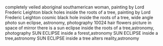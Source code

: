 completely veiled aboriginal southamerican woman, painting by Lord Frederic Leighton
black holes inside the roots of a tree, painting by Lord Frederic Leighton
cosmic black hole inside the roots of a tree, wide angle photo
sun eclipse, astronomy, photography 10024
hair flowers picture in space of mirror
there is a sun eclipse inside the roots of a tree,astronomy, photography
SUN ECLIPSE inside a forest,astronomy
SUN ECLIPSE inside a tree,astronomy
SUN ECLIPSE inside a tree alters reality,astronomy
